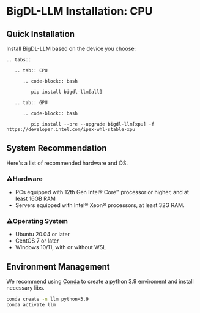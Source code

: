 # BigDL-LLM Installation: CPU

## Quick Installation

Install BigDL-LLM based on the device you choose:

```eval_rst
.. tabs::

   .. tab:: CPU

      .. code-block:: bash

         pip install bigdl-llm[all]

   .. tab:: GPU

      .. code-block:: bash

         pip install --pre --upgrade bigdl-llm[xpu] -f https://developer.intel.com/ipex-whl-stable-xpu
```

## System Recommendation
Here's a list of recommended hardware and OS.

### ⚠️Hardware

* PCs equipped with 12th Gen Intel® Core™ processor or higher, and at least 16GB RAM
* Servers equipped with Intel® Xeon® processors, at least 32G RAM.

### ⚠️Operating System

* Ubuntu 20.04 or later
* CentOS 7 or later
* Windows 10/11, with or without WSL

## Environment Management

We recommend using [Conda](https://docs.conda.io/en/latest/miniconda.html) to create a python 3.9 enviroment and install necessary libs.

```bash
conda create -n llm python=3.9
conda activate llm
```